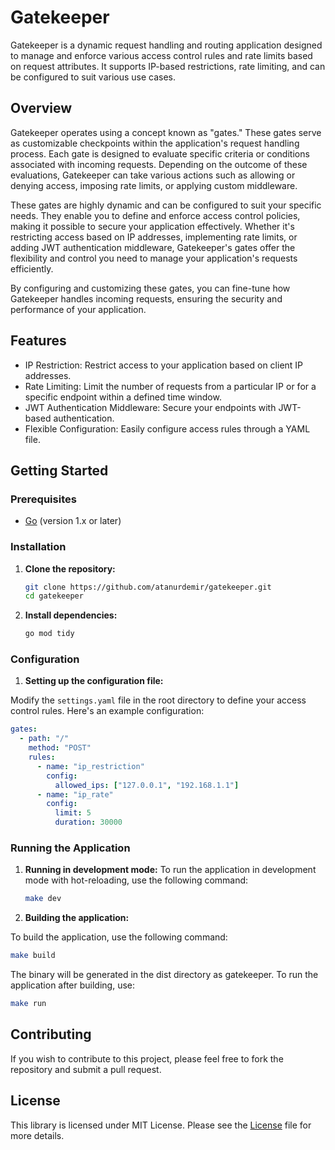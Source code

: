 # Gatekeeper

Gatekeeper is a dynamic request handling and routing application designed to manage and enforce various access control rules and rate limits based on request attributes. It supports IP-based restrictions, rate limiting, and can be configured to suit various use cases.

## Overview

Gatekeeper operates using a concept known as "gates." These gates serve as customizable checkpoints within the application's request handling process. Each gate is designed to evaluate specific criteria or conditions associated with incoming requests. Depending on the outcome of these evaluations, Gatekeeper can take various actions such as allowing or denying access, imposing rate limits, or applying custom middleware.

These gates are highly dynamic and can be configured to suit your specific needs. They enable you to define and enforce access control policies, making it possible to secure your application effectively. Whether it's restricting access based on IP addresses, implementing rate limits, or adding JWT authentication middleware, Gatekeeper's gates offer the flexibility and control you need to manage your application's requests efficiently.

By configuring and customizing these gates, you can fine-tune how Gatekeeper handles incoming requests, ensuring the security and performance of your application.

## Features

- IP Restriction: Restrict access to your application based on client IP addresses.
- Rate Limiting: Limit the number of requests from a particular IP or for a specific endpoint within a defined time window.
- JWT Authentication Middleware: Secure your endpoints with JWT-based authentication.
- Flexible Configuration: Easily configure access rules through a YAML file.

## Getting Started

### Prerequisites

- [Go](https://golang.org/doc/install) (version 1.x or later)

### Installation

1. **Clone the repository:**

   ```bash
   git clone https://github.com/atanurdemir/gatekeeper.git
   cd gatekeeper
   ```

2. **Install dependencies:**

   ```bash
   go mod tidy
   ```

### Configuration

1. **Setting up the configuration file:**

Modify the `settings.yaml` file in the root directory to define your access control rules. Here's an example configuration:

```yaml
gates:
  - path: "/"
    method: "POST"
    rules:
      - name: "ip_restriction"
        config:
          allowed_ips: ["127.0.0.1", "192.168.1.1"]
      - name: "ip_rate"
        config:
          limit: 5
          duration: 30000
```

### Running the Application

1. **Running in development mode:**
   To run the application in development mode with hot-reloading, use the following command:

   ```bash
   make dev
   ```

2. **Building the application:**

To build the application, use the following command:

```bash
make build
```

The binary will be generated in the dist directory as gatekeeper.
To run the application after building, use:

```bash
make run
```

## Contributing

If you wish to contribute to this project, please feel free to fork the repository and submit a pull request.

## License

This library is licensed under MIT License. Please see the [License](LICENSE) file for more details.
